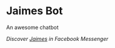 # Jaimes Bot

An awesome chatbot

*Discover [Jaimes](https://m.me/jaimes.ai.bot) in Facebook Messenger*
